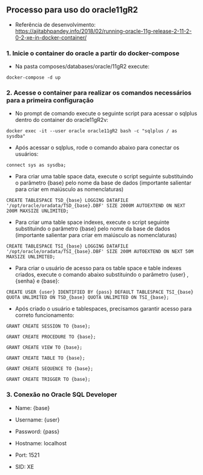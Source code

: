 ## Processo para uso do oracle11gR2

* Referência de desenvolvimento: https://ajitabhpandey.info/2018/02/running-oracle-11g-release-2-11-2-0-2-xe-in-docker-container/

### 1. Inicie o container do oracle a partir do docker-compose

* Na pasta composes/databases/oracle/11gR2 execute: 

`docker-compose -d up`

### 2. Acesse o container para realizar os comandos necessários para a primeira configuração

* No prompt de comando execute o seguinte script para acessar o sqlplus dentro do container do oracle11gR2v:

`docker exec -it --user oracle oracle11gR2 bash -c "sqlplus / as sysdba"`

* Após acessar o sqlplus, rode o comando abaixo para conectar os usuários:

`connect sys as sysdba;`

* Para criar uma table space data, execute o script seguinte substituindo o parâmetro {base} pelo nome da base de dados (importante salientar para criar em maiúsculo as nomenclaturas)

`CREATE TABLESPACE TSD_{base} LOGGING DATAFILE '/opt/oracle/oradata/TSD_{base}.DBF' SIZE 2000M AUTOEXTEND ON NEXT 200M MAXSIZE UNLIMITED;`

* Para criar uma table space indexes, execute o script seguinte substituindo o parâmetro {base} pelo nome da base de dados (importante salientar para criar em maiúsculo as nomenclaturas)

`CREATE TABLESPACE TSI_{base} LOGGING DATAFILE '/opt/oracle/oradata/TSI_{base}.DBF' SIZE 200M AUTOEXTEND ON NEXT 50M MAXSIZE UNLIMITED;`

* Para criar o usuário de acesso para os table space e table indexes criados, execute o comando abaixo substituindo o parâmetro {user} , {senha} e {base}:

`CREATE USER {user} IDENTIFIED BY {pass} DEFAULT TABLESPACE TSI_{base} QUOTA UNLIMITED ON TSD_{base} QUOTA UNLIMITED ON TSI_{base};`

* Após criado o usuário e tablespaces, precisamos garantir acesso para correto funcionamento:

`GRANT CREATE SESSION TO {base};`

`GRANT CREATE PROCEDURE TO {base};`

`GRANT CREATE VIEW TO {base};`

`GRANT CREATE TABLE TO {base};`

`GRANT CREATE SEQUENCE TO {base};`

`GRANT CREATE TRIGGER TO {base};`

### 3. Conexão no Oracle SQL Developer

* Name: {base}

* Username: {user}

* Password: {pass}

* Hostname: localhost

* Port: 1521

* SID: XE
